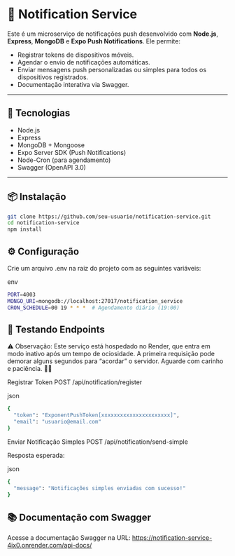 # 📲 Notification Service

Este é um microserviço de notificações push desenvolvido com **Node.js**, **Express**, **MongoDB** e **Expo Push Notifications**. Ele permite:

- Registrar tokens de dispositivos móveis.
- Agendar o envio de notificações automáticas.
- Enviar mensagens push personalizadas ou simples para todos os dispositivos registrados.
- Documentação interativa via Swagger.

---

## 🚀 Tecnologias

- Node.js
- Express
- MongoDB + Mongoose
- Expo Server SDK (Push Notifications)
- Node-Cron (para agendamento)
- Swagger (OpenAPI 3.0)

---

## 📦 Instalação

```bash
git clone https://github.com/seu-usuario/notification-service.git
cd notification-service
npm install
```

## ⚙️ Configuração
Crie um arquivo .env na raiz do projeto com as seguintes variáveis:

env
```bash
PORT=4003
MONGO_URI=mongodb://localhost:27017/notification_service
CRON_SCHEDULE=00 19 * * *  # Agendamento diário (19:00)
```

## 🧪 Testando Endpoints
⚠️ Observação: Este serviço está hospedado no Render, que entra em modo inativo após um tempo de ociosidade. A primeira requisição pode demorar alguns segundos para “acordar” o servidor. Aguarde com carinho e paciência. 💅✨


Registrar Token
POST /api/notification/register

json
```bash
{
  "token": "ExponentPushToken[xxxxxxxxxxxxxxxxxxxxxx]",
  "email": "usuario@email.com"
}
```

Enviar Notificação Simples
POST /api/notification/send-simple

Resposta esperada:

json
```bash
{
  "message": "Notificações simples enviadas com sucesso!"
}
```

## 📚 Documentação com Swagger
Acesse a documentação Swagger na URL: https://notification-service-4ix0.onrender.com/api-docs/
